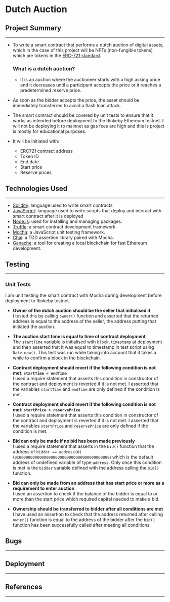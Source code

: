 # Dutch Auction

## Project Summary
---

* To write a smart contract that performs a dutch auction of digital assets, which in the case of this project will be NFTs (non-fungible tokens) which are tokens in the [ERC-721 standard](https://eips.ethereum.org/EIPS/eip-721).

    ### What is a dutch auction?
    * It is an auction where the auctioneer starts with a high asking price and it decreases until a participant accepts the price or it reaches a predetermined reserve price.<br>

* As soon as the bidder accepts the price, the asset should be immediately transferred to avoid a flash loan attack.

* The smart contract should be covered by unit tests to ensure that it works as intended before deployment to the Rinkeby Ethereum testnet. I will not be deploying it to mainnet as gas fees are high and this is project is mostly for educational purposes.

* It will be initiated with:
    * ERC721 contract address
    * Token ID
    * End date
    * Start price
    * Reserve prices

## Technologies Used
---
* [Solidity](https://docs.soliditylang.org/en/v0.8.11/): language used to write smart contracts
* [JavaScript](https://developer.mozilla.org/en-US/docs/Web/JavaScript): language used to write scripts that deploy and interact with smart contract after it is deployed
* [Node.js](https://nodejs.org/en/docs/): used for installing and managing packages.
* [Truffle](https://github.com/trufflesuite): a smart contract development framework.
* [Mocha](https://mochajs.org/): a JavaScript unit testing framework.
* [Chai](https://github.com/chaijs/chai#:~:text=Chai%20is%20a%20BDD%20%2F%20TDD,with%20any%20javascript%20testing%20framework.): a TDD assertion library paired with Mocha.
* [Ganache](https://github.com/trufflesuite/ganache): a tool for creating a local blockchain for fast Ethereum development.

## Testing
---
### Unit Tests
I am unit testing the smart contract with Mocha during development before deployment to Rinkeby testnet.

* **Owner of the dutch auction should be the seller that initialised it** <br>
I tested this by calling ```owner()``` function and asserted that the returned address is equal to the address of the seller, the address putting that initiated the auction.

* **The auction start time is equal to time of contract deployment**<br>
The ```startTime``` variable is initialised with ```block.timestamp``` at deployment and then asserted that it was equal to timestamp in test script using ```Date.now()```. This test was run while taking into account that it takes a while to confirm a block in the blockchain.

* **Contract deployment should revert if the following condition is not met: ```startTime < endTime```**<br>
I used a require statement that asserts this condition in constructor of the contract and deployment is reverted if it is not met. I asserted that the variables ```startTime``` and ```endTime``` are only defined if the condition is met.

* **Contract deployment should revert if the following condition is not met: ```startPrice > reservePrice```**<br>
I used a require statement that asserts this condition in constructor of the contract and deployment is reverted if it is not met. I asserted that the variables ```startPrice``` and ```reservePrice``` are only defined if the condition is met.

* **Bid can only be made if no bid has been made previously**<br>
I used a require statement that asserts in the ```bid()``` function that the address of ```bidder == address(0)``` (```0x0000000000000000000000000000000000000000```) which is the default address of undefined variable of type ```address```. Only once this condition is met is the ```bidder``` variable defined with the address calling the ```bid()``` function.

* **Bid can only be made from an address that has start price or more as a requirement to enter auction**<br>
I used an assertion to check if the balance of the bidder is equal to or more than the start price which required capital needed to make a bid.

* **Ownership should be transferred to bidder after all conditions are met**<br>
I have used an assertion to check that the address returned after calling ```owner()``` function is equal to the address of the bidder after the ```bid()``` function has been successfully called after meeting all conditions.


## Bugs
---


## Deployment
---

## References
---


